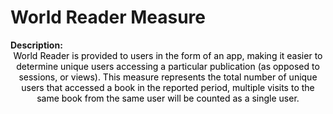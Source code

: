 <style>
@media (min-width: 980px) {
    .md-nav, .md-sidebar {
      display: none!important;
    }
}
</style>

# World Reader Measure

<div id="value-display"></div>
<strong>Description:</strong>
<div class="tile-1" style="text-align:center; color:black">
  World Reader is provided to users in the form of an app, making it easier to determine unique users accessing a particular publication (as opposed to sessions, or views). This measure represents the total number of unique users that accessed a book in the reported period, multiple visits to the same book from the same user will be counted as a single user.
</div>
<script>
document.getElementById('value-display').innerHTML = `
  <h2><strong>world-reader/users/v1</strong></h2></br>
  <strong>Source <span class="tooltip"><i class="fa-solid fa-circle-info"></i> <span class="tooltiptext">Not all platforms use the same parameters to measure the same thing, so it is important to differentiate the platform we are collecting data from.</span></span> :</strong> World Reader </br>
  <strong>Type <span class="tooltip"><i class="fa-solid fa-circle-info"></i> <span class="tooltiptext">Not all measures represent the same event, some platforms report the number of people who accessed a publication (e.g. users, session), others the number of times a resource was seen (e.g. views). For clarity, each of the measures described here will include its type.</span></span> :</strong> users</br>
  <strong>Version <span class="tooltip"><i class="fa-solid fa-circle-info"></i> <span class="tooltiptext">Data providers and/or collectors may want to modify their definition of e.g. a view or a session. In order to ensure changes in these definitions are differentiated, we use versioning.</span></span> :</strong> 1
`;
</script>
